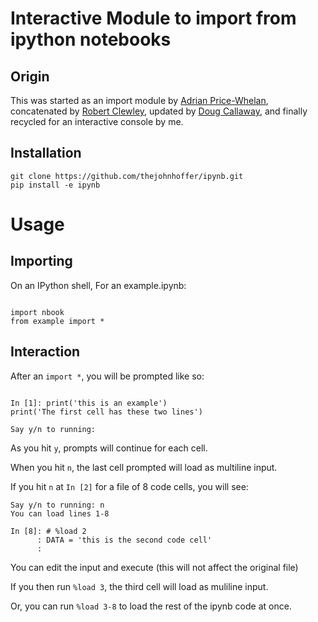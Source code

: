# Interactive Module to import from ipython notebooks

## Origin

This was started as an import module by [Adrian Price-Whelan][0], concatenated by [Robert Clewley][1], updated by [Doug Callaway][2], and finally recycled for an interactive console by me. 

[0]: http://jupyter-notebook.readthedocs.io/en/latest/examples/Notebook/Importing%20Notebooks.html
[1]: https://gist.github.com/robclewley/75b7719119892b99d73b
[2]: https://gist.github.com/DCAL12/1a872bd63bedfb7b12612c8a7ec0f52e

## Installation

```
git clone https://github.com/thejohnhoffer/ipynb.git
pip install -e ipynb
```

# Usage

## Importing

On an IPython shell,
For an example.ipynb:

```

import nbook
from example import *

```

## Interaction

After an `import *`, you will be prompted like so:

```

In [1]: print('this is an example')
print('The first cell has these two lines')

Say y/n to running: 

```

As you hit `y`, prompts will continue for each cell.

When you hit `n`, the last cell prompted will load as multiline input.

If you hit `n` at `In [2]` for a file of 8 code cells, you will see:

```
Say y/n to running: n                               
You can load lines 1-8                            
                                                    
In [8]: # %load 2                                   
      : DATA = 'this is the second code cell'
      :                                             
```

You can edit the input and execute (this will not affect the original file)

If you then run `%load 3`, the third cell will load as muliline input.

Or, you can run `%load 3-8` to load the rest of the ipynb code at once.
